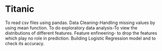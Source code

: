 # Titanic
To read csv files using pandas.
Data Cleaning-Handling missing values by using mean function.
To do exploratory data analysis-To view the distributions of different features. 
Feature enfineering- to drop the features which play no role in prediction.
Building Logistic Regression model and to check its accuracy.
